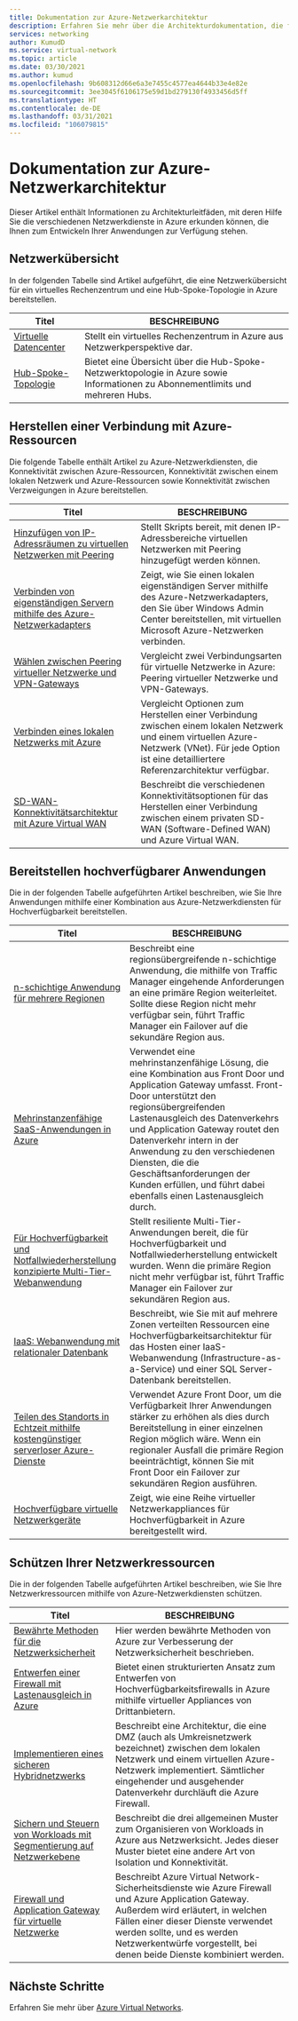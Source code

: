 ```yaml
---
title: Dokumentation zur Azure-Netzwerkarchitektur
description: Erfahren Sie mehr über die Architekturdokumentation, die für Azure-Netzwerkdienste zur Referenz verfügbar ist.
services: networking
author: KumudD
ms.service: virtual-network
ms.topic: article
ms.date: 03/30/2021
ms.author: kumud
ms.openlocfilehash: 9b608312d66e6a3e7455c4577ea4644b33e4e82e
ms.sourcegitcommit: 3ee3045f6106175e59d1bd279130f4933456d5ff
ms.translationtype: HT
ms.contentlocale: de-DE
ms.lasthandoff: 03/31/2021
ms.locfileid: "106079815"
---
```

# <a name="azure-networking-architecture-documentation"></a>Dokumentation zur Azure-Netzwerkarchitektur

Dieser Artikel enthält Informationen zu Architekturleitfäden, mit deren Hilfe Sie die verschiedenen Netzwerkdienste in Azure erkunden können, die Ihnen zum Entwickeln Ihrer Anwendungen zur Verfügung stehen.

## <a name="networking-overview"></a>Netzwerkübersicht

In der folgenden Tabelle sind Artikel aufgeführt, die eine Netzwerkübersicht für ein virtuelles Rechenzentrum und eine Hub-Spoke-Topologie in Azure bereitstellen.

|Titel |BESCHREIBUNG  |
|---------|---------|
|[Virtuelle Datencenter](/azure/architecture/vdc/networking-virtual-datacenter)   | Stellt ein virtuelles Rechenzentrum in Azure aus Netzwerkperspektive dar.       |
|[Hub-Spoke-Topologie](/azure/architecture/reference-architectures/hybrid-networking/hub-spoke)  |Bietet eine Übersicht über die Hub-Spoke-Netzwerktopologie in Azure sowie Informationen zu Abonnementlimits und mehreren Hubs.          |

## <a name="connect-to-azure-resources"></a>Herstellen einer Verbindung mit Azure-Ressourcen

Die folgende Tabelle enthält Artikel zu Azure-Netzwerkdiensten, die Konnektivität zwischen Azure-Ressourcen, Konnektivität zwischen einem lokalen Netzwerk und Azure-Ressourcen sowie Konnektivität zwischen Verzweigungen in Azure bereitstellen.

|Titel |BESCHREIBUNG  |
|---------|---------|
|[Hinzufügen von IP-Adressräumen zu virtuellen Netzwerken mit Peering](/azure/architecture/networking/prefixes/add-ip-space-peered-vnet)     | Stellt Skripts bereit, mit denen IP-Adressbereiche virtuellen Netzwerken mit Peering hinzugefügt werden können.        |
|[Verbinden von eigenständigen Servern mithilfe des Azure-Netzwerkadapters](/azure/architecture/hybrid/azure-network-adapter)   | Zeigt, wie Sie einen lokalen eigenständigen Server mithilfe des Azure-Netzwerkadapters, den Sie über Windows Admin Center bereitstellen, mit virtuellen Microsoft Azure-Netzwerken verbinden.        |
|[Wählen zwischen Peering virtueller Netzwerke und VPN-Gateways](/azure/architecture/reference-architectures/hybrid-networking/vnet-peering)   | Vergleicht zwei Verbindungsarten für virtuelle Netzwerke in Azure: Peering virtueller Netzwerke und VPN-Gateways.        |
|[Verbinden eines lokalen Netzwerks mit Azure](/azure/architecture/reference-architectures/hybrid-networking/)  | Vergleicht Optionen zum Herstellen einer Verbindung zwischen einem lokalen Netzwerk und einem virtuellen Azure-Netzwerk (VNet). Für jede Option ist eine detailliertere Referenzarchitektur verfügbar.        |
|[SD-WAN-Konnektivitätsarchitektur mit Azure Virtual WAN](../../virtual-wan/sd-wan-connectivity-architecture.md)|Beschreibt die verschiedenen Konnektivitätsoptionen für das Herstellen einer Verbindung zwischen einem privaten SD-WAN (Software-Defined WAN) und Azure Virtual WAN.|

## <a name="deploy-highly-available-applications"></a>Bereitstellen hochverfügbarer Anwendungen

Die in der folgenden Tabelle aufgeführten Artikel beschreiben, wie Sie Ihre Anwendungen mithilfe einer Kombination aus Azure-Netzwerkdiensten für Hochverfügbarkeit bereitstellen.

|Titel |BESCHREIBUNG  |
|---------|---------|
|[n-schichtige Anwendung für mehrere Regionen](/azure/architecture/reference-architectures/n-tier/multi-region-sql-server)  | Beschreibt eine regionsübergreifende n-schichtige Anwendung, die mithilfe von Traffic Manager eingehende Anforderungen an eine primäre Region weiterleitet. Sollte diese Region nicht mehr verfügbar sein, führt Traffic Manager ein Failover auf die sekundäre Region aus.      |
| [Mehrinstanzenfähige SaaS-Anwendungen in Azure](https://docs.microsoft.com/azure/architecture/example-scenario/multi-saas/multitenant-saas)       |   Verwendet eine mehrinstanzenfähige Lösung, die eine Kombination aus Front Door und Application Gateway umfasst.  Front-Door unterstützt den regionsübergreifenden Lastenausgleich des Datenverkehrs und Application Gateway routet den Datenverkehr intern in der Anwendung zu den verschiedenen Diensten, die die Geschäftsanforderungen der Kunden erfüllen, und führt dabei ebenfalls einen Lastenausgleich durch.  |
| [Für Hochverfügbarkeit und Notfallwiederherstellung konzipierte Multi-Tier-Webanwendung](https://docs.microsoft.com/azure/architecture/example-scenario/infrastructure/multi-tier-app-disaster-recovery)        |      Stellt resiliente Multi-Tier-Anwendungen bereit, die für Hochverfügbarkeit und Notfallwiederherstellung entwickelt wurden. Wenn die primäre Region nicht mehr verfügbar ist, führt Traffic Manager ein Failover zur sekundären Region aus.  |
|[IaaS: Webanwendung mit relationaler Datenbank](/azure/architecture/high-availability/ref-arch-iaas-web-and-db)    |   Beschreibt, wie Sie mit auf mehrere Zonen verteilten Ressourcen eine Hochverfügbarkeitsarchitektur für das Hosten einer IaaS-Webanwendung (Infrastructure-as-a-Service) und einer SQL Server-Datenbank bereitstellen.     |
|[Teilen des Standorts in Echtzeit mithilfe kostengünstiger serverloser Azure-Dienste](/azure/architecture/example-scenario/signalr/#azure-front-door)       |   Verwendet Azure Front Door, um die Verfügbarkeit Ihrer Anwendungen stärker zu erhöhen als dies durch Bereitstellung in einer einzelnen Region möglich wäre. Wenn ein regionaler Ausfall die primäre Region beeinträchtigt, können Sie mit Front Door ein Failover zur sekundären Region ausführen.      |
|[Hochverfügbare virtuelle Netzwerkgeräte](/azure/architecture/reference-architectures/dmz/nva-ha)     | Zeigt, wie eine Reihe virtueller Netzwerkappliances für Hochverfügbarkeit in Azure bereitgestellt wird.        |

## <a name="secure-your-network-resources"></a>Schützen Ihrer Netzwerkressourcen

Die in der folgenden Tabelle aufgeführten Artikel beschreiben, wie Sie Ihre Netzwerkressourcen mithilfe von Azure-Netzwerkdiensten schützen.

|Titel |BESCHREIBUNG  |
|---------|---------|
|[Bewährte Methoden für die Netzwerksicherheit](../../security/fundamentals/network-best-practices.md) |Hier werden bewährte Methoden von Azure zur Verbesserung der Netzwerksicherheit beschrieben.         |
[Entwerfen einer Firewall mit Lastenausgleich in Azure](/azure/architecture/example-scenario/firewalls/) | Bietet einen strukturierten Ansatz zum Entwerfen von Hochverfügbarkeitsfirewalls in Azure mithilfe virtueller Appliances von Drittanbietern.        |
|[Implementieren eines sicheren Hybridnetzwerks](/azure/architecture/reference-architectures/dmz/secure-vnet-dmz)     | Beschreibt eine Architektur, die eine DMZ (auch als Umkreisnetzwerk bezeichnet) zwischen dem lokalen Netzwerk und einem virtuellen Azure-Netzwerk implementiert. Sämtlicher eingehender und ausgehender Datenverkehr durchläuft die Azure Firewall.        |
|[Sichern und Steuern von Workloads mit Segmentierung auf Netzwerkebene](/azure/architecture/reference-architectures/hybrid-networking/network-level-segmentation) | Beschreibt die drei allgemeinen Muster zum Organisieren von Workloads in Azure aus Netzwerksicht.   Jedes dieser Muster bietet eine andere Art von Isolation und Konnektivität.      |
|[Firewall und Application Gateway für virtuelle Netzwerke](/azure/architecture/example-scenario/gateway/firewall-application-gateway) | Beschreibt Azure Virtual Network-Sicherheitsdienste wie Azure Firewall und Azure Application Gateway. Außerdem wird erläutert, in welchen Fällen einer dieser Dienste verwendet werden sollte, und es werden Netzwerkentwürfe vorgestellt, bei denen beide Dienste kombiniert werden.      |

## <a name="next-steps"></a>Nächste Schritte

Erfahren Sie mehr über [Azure Virtual Networks](../../virtual-network/virtual-networks-overview.md).
